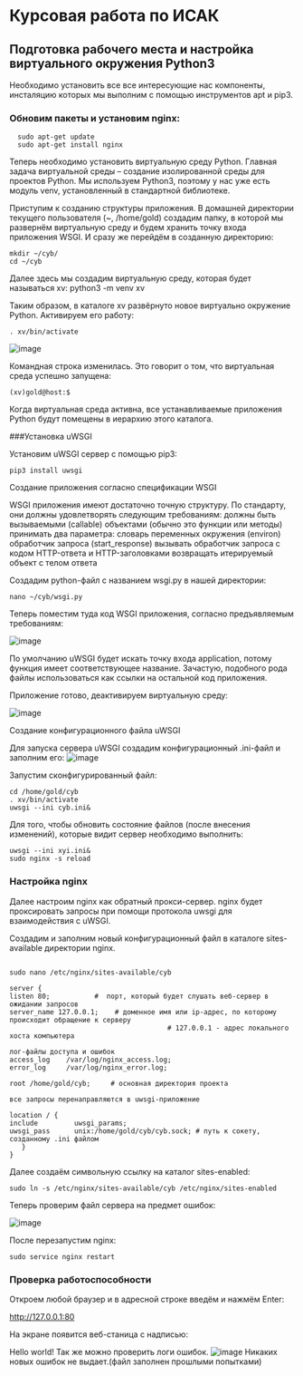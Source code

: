 # Курсовая работа по ИСАК
## Подготовка рабочего места и настройка виртуального окружения Python3

Необходимо установить все все интересующие нас компоненты, инсталяцию которых мы выполним с помощью инструментов apt и pip3.

### Обновим пакеты и установим nginx:
```
  sudo apt-get update
  sudo apt-get install nginx
```
Теперь необходимо установить виртуальную среду Python. Главная задача виртуальной среды – создание изолированной среды для проектов Python. Мы используем Python3, поэтому у нас уже есть модуль venv, установленный в стандартной библиотеке.

Приступим к созданию структуры приложения. В домашней директории текущего пользователя (~, /home/gold) создадим папку, в которой мы развернём виртуальную среду и будем хранить точку входа приложения WSGI. И сразу же перейдём в созданную директорию:
```
mkdir ~/cyb/
cd ~/cyb
```
Далее здесь мы создадим виртуальную среду, которая будет называться xv:
python3 -m venv xv

Таким образом, в каталоге xv развёрнуто новое виртуально окружение Python. Активируем его работу:
```
. xv/bin/activate
```
![image](https://user-images.githubusercontent.com/57058926/121810453-a6fa8380-cc69-11eb-808f-d4c321ae298b.png)

Командная строка изменилась. Это говорит о том, что виртуальная среда успешно запущена:
```
(xv)gold@host:$
```
Когда виртуальная среда активна, все устанавливаемые приложения Python будут помещены в иерархию этого каталога.

###Установка uWSGI


Установим uWSGI сервер с помощью pip3:
```
pip3 install uwsgi
```
Создание приложения согласно спецификации WSGI


WSGI приложения имеют достаточно точную структуру.
По стандарту, они должны удовлетворять следующим требованиям:
должны быть вызываемыми (callable) объектами (обычно это функции или методы)
принимать два параметра:
словарь переменных окружения (environ)
обработчик запроса (start_response)
вызывать обработчик запроса с кодом HTTP-ответа и HTTP-заголовками
возвращать итерируемый объект с телом ответа

Создадим python-файл с названием wsgi.py в нашей директории:
```
nano ~/cyb/wsgi.py
```
Теперь поместим туда код WSGI приложения, согласно предъявляемым требованиям:

![image](https://user-images.githubusercontent.com/57058926/121810503-d4dfc800-cc69-11eb-85a6-8bcf7e792c8c.png)

По умолчанию uWSGI будет искать точку входа application, потому функция имеет соответствующее название.
Зачастую, подобного рода файлы использоваться как ссылки на остальной код приложения.

Приложение готово, деактивируем виртуальную среду:

![image](https://user-images.githubusercontent.com/57058926/121810518-e032f380-cc69-11eb-8fc9-d40ae9cd27dd.png)

Создание конфигурационного файла uWSGI


Для запуска сервера uWSGI создадим конфигурационный .ini-файл и заполним его:
![image](https://user-images.githubusercontent.com/57058926/121810537-f17c0000-cc69-11eb-99e5-adc8d36afeff.png)

Запустим сконфигурированный файл:
```
cd /home/gold/cyb
. xv/bin/activate
uwsgi --ini cyb.ini&
```
Для того, чтобы обновить состояние файлов (после внесения изменений), которые видит сервер необходимо выполнить:
```
uwsgi --ini xyi.ini&
sudo nginx -s reload
```
### Настройка nginx


Далее настроим nginx как обратный прокси-сервер. nginx будет проксировать запросы при помощи протокола uwsgi для взаимодействия с uWSGI.

Создадим и заполним новый конфигурационный файл в каталоге sites-available директории nginx.
```

sudo nano /etc/nginx/sites-available/cyb
```
```
server {
listen 80;           #  порт, который будет слушать веб-сервер в ожидании запросов
server_name 127.0.0.1;    # доменное имя или ip-адрес, по которому происходит обращение к серверу
                                       # 127.0.0.1 - адрес локального хоста компьютера 

лог-файлы доступа и ошибок 
access_log    /var/log/nginx_access.log;     
error_log     /var/log/nginx_error.log;

root /home/gold/cyb;     # основная директория проекта 

все запросы перенаправляются в uwsgi-приложение

location / {
include         uwsgi_params;
uwsgi_pass      unix:/home/gold/cyb/cyb.sock; # путь к сокету, созданному .ini файлом 
   }
}
```
Далее создаём символьную ссылку на каталог sites-enabled:
```
sudo ln -s /etc/nginx/sites-available/cyb /etc/nginx/sites-enabled
```
Теперь проверим файл сервера на предмет ошибок:

![image](https://user-images.githubusercontent.com/57058926/121810818-eb3a5380-cc6a-11eb-94b0-9ee92cd78878.png)

После перезапустим nginx:
```
sudo service nginx restart
```

### Проверка работоспособности


Откроем любой браузер и в адресной строке введём и нажмём Enter:

http://127.0.0.1:80


На экране появится веб-станица с надписью:

Hello world!
Так же можно проверить логи ошибок.
![image](https://user-images.githubusercontent.com/57058926/121820187-2902a080-cc9a-11eb-8e4b-0c03c5412dc0.png)
Никаких новых ошибок не выдает.(файл заполнен прошлыми попытками)
